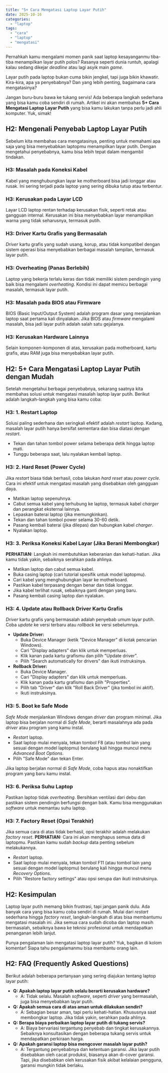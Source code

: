 ```yaml
---
title: "5+ Cara Mengatasi Laptop Layar Putih"
date: 2025-10-16
categories: 
  - "laptop"
tags: 
  - "cara"
  - "laptop"
  - "mengatasi"
---
```


Pernahkah kamu mengalami momen panik saat laptop kesayanganmu tiba-tiba menampilkan layar putih polos? Rasanya seperti dunia runtuh, apalagi kalau sedang dikejar _deadline_ atau lagi asyik main _game_.

Layar putih pada laptop bukan cuma bikin jengkel, tapi juga bikin khawatir. Kira-kira, apa ya penyebabnya? Dan yang lebih penting, bagaimana cara mengatasinya?

Jangan buru-buru bawa ke tukang servis! Ada beberapa langkah sederhana yang bisa kamu coba sendiri di rumah. Artikel ini akan membahas **5+ Cara Mengatasi Laptop Layar Putih** yang bisa kamu lakukan tanpa perlu jadi ahli komputer. Yuk, simak!

## H2: Mengenali Penyebab Laptop Layar Putih

Sebelum kita membahas cara mengatasinya, penting untuk memahami apa saja yang bisa menyebabkan laptopmu menampilkan layar putih. Dengan mengetahui penyebabnya, kamu bisa lebih tepat dalam mengambil tindakan.

### H3: Masalah pada Koneksi Kabel

Kabel yang menghubungkan layar ke motherboard bisa jadi longgar atau rusak. Ini sering terjadi pada laptop yang sering dibuka tutup atau terbentur.

### H3: Kerusakan pada Layar LCD

Layar LCD laptop rentan terhadap kerusakan fisik, seperti retak atau gangguan internal. Kerusakan ini bisa menyebabkan layar menampilkan warna yang tidak seharusnya, termasuk putih.

### H3: Driver Kartu Grafis yang Bermasalah

_Driver_ kartu grafis yang sudah usang, korup, atau tidak kompatibel dengan sistem operasi bisa menyebabkan berbagai masalah tampilan, termasuk layar putih.

### H3: Overheating (Panas Berlebih)

Laptop yang bekerja terlalu keras dan tidak memiliki sistem pendingin yang baik bisa mengalami _overheating_. Kondisi ini dapat memicu berbagai masalah, termasuk layar putih.

### H3: Masalah pada BIOS atau Firmware

BIOS (Basic Input/Output System) adalah program dasar yang menjalankan laptop saat pertama kali dinyalakan. Jika BIOS atau _firmware_ mengalami masalah, bisa jadi layar putih adalah salah satu gejalanya.

### H3: Kerusakan Hardware Lainnya

Selain komponen-komponen di atas, kerusakan pada motherboard, kartu grafis, atau RAM juga bisa menyebabkan layar putih.

## H2: 5+ Cara Mengatasi Laptop Layar Putih dengan Mudah

Setelah mengetahui berbagai penyebabnya, sekarang saatnya kita membahas solusi untuk mengatasi masalah laptop layar putih. Berikut adalah langkah-langkah yang bisa kamu coba:

### H3: 1. Restart Laptop

Solusi paling sederhana dan seringkali efektif adalah _restart_ laptop. Kadang, masalah layar putih hanya bersifat sementara dan bisa diatasi dengan _restart_.

- Tekan dan tahan tombol power selama beberapa detik hingga laptop mati.
- Tunggu beberapa saat, lalu nyalakan kembali laptop.

### H3: 2. Hard Reset (Power Cycle)

Jika _restart_ biasa tidak berhasil, coba lakukan _hard reset_ atau _power cycle_. Cara ini efektif untuk mengatasi masalah yang disebabkan oleh gangguan daya.

- Matikan laptop sepenuhnya.
- Cabut semua kabel yang terhubung ke laptop, termasuk kabel _charger_ dan perangkat eksternal lainnya.
- Lepaskan baterai laptop (jika memungkinkan).
- Tekan dan tahan tombol power selama 30-60 detik.
- Pasang kembali baterai (jika dilepas) dan hubungkan kabel _charger_.
- Nyalakan laptop.

### H3: 3. Periksa Koneksi Kabel Layar (Jika Berani Membongkar)

**PERHATIAN:** Langkah ini membutuhkan keberanian dan kehati-hatian. Jika kamu tidak yakin, sebaiknya serahkan pada ahlinya.

- Matikan laptop dan cabut semua kabel.
- Buka casing laptop (cari tutorial spesifik untuk model laptopmu).
- Cari kabel yang menghubungkan layar ke motherboard.
- Pastikan kabel terpasang dengan benar dan tidak longgar.
- Jika kabel terlihat rusak, sebaiknya ganti dengan yang baru.
- Pasang kembali casing laptop dan nyalakan.

### H3: 4. Update atau Rollback Driver Kartu Grafis

_Driver_ kartu grafis yang bermasalah adalah penyebab umum layar putih. Coba _update_ ke versi terbaru atau _rollback_ ke versi sebelumnya.

- **Update Driver:**
    - Buka Device Manager (ketik "Device Manager" di kotak pencarian Windows).
    - Cari "Display adapters" dan klik untuk memperluas.
    - Klik kanan pada kartu grafismu dan pilih "Update driver".
    - Pilih "Search automatically for drivers" dan ikuti instruksinya.
- **Rollback Driver:**
    - Buka Device Manager.
    - Cari "Display adapters" dan klik untuk memperluas.
    - Klik kanan pada kartu grafismu dan pilih "Properties".
    - Pilih tab "Driver" dan klik "Roll Back Driver" (jika tombol ini aktif).
    - Ikuti instruksinya.

### H3: 5. Boot ke Safe Mode

_Safe Mode_ menjalankan Windows dengan _driver_ dan program minimal. Jika laptop bisa berjalan normal di _Safe Mode_, berarti masalahnya ada pada _driver_ atau program yang kamu instal.

- _Restart_ laptop.
- Saat laptop mulai menyala, tekan tombol F8 (atau tombol lain yang sesuai dengan model laptopmu) berulang kali hingga muncul menu _Advanced Boot Options_.
- Pilih "Safe Mode" dan tekan Enter.

Jika laptop berjalan normal di _Safe Mode_, coba hapus atau nonaktifkan program yang baru kamu instal.

### H3: 6. Periksa Suhu Laptop

Pastikan laptop tidak _overheating_. Bersihkan ventilasi dari debu dan pastikan sistem pendingin berfungsi dengan baik. Kamu bisa menggunakan _software_ untuk memantau suhu laptop.

### H3: 7. Factory Reset (Opsi Terakhir)

Jika semua cara di atas tidak berhasil, opsi terakhir adalah melakukan _factory reset_. **PERHATIAN:** Cara ini akan menghapus semua data di laptopmu. Pastikan kamu sudah _backup_ data penting sebelum melakukannya.

- _Restart_ laptop.
- Saat laptop mulai menyala, tekan tombol F11 (atau tombol lain yang sesuai dengan model laptopmu) berulang kali hingga muncul menu _Recovery Options_.
- Pilih "Restore factory settings" atau opsi serupa dan ikuti instruksinya.

## H2: Kesimpulan

Laptop layar putih memang bikin frustrasi, tapi jangan panik dulu. Ada banyak cara yang bisa kamu coba sendiri di rumah. Mulai dari _restart_ sederhana hingga _factory reset_, langkah-langkah di atas bisa membantumu mengatasi masalah ini. Jika semua cara sudah dicoba dan laptop masih bermasalah, sebaiknya bawa ke teknisi profesional untuk mendapatkan penanganan lebih lanjut.

Punya pengalaman lain mengatasi laptop layar putih? Yuk, bagikan di kolom komentar! Siapa tahu pengalamanmu bisa membantu orang lain.

## H2: FAQ (Frequently Asked Questions)

Berikut adalah beberapa pertanyaan yang sering diajukan tentang laptop layar putih:

- **Q: Apakah laptop layar putih selalu berarti kerusakan hardware?**
    - A: Tidak selalu. Masalah _software_, seperti _driver_ yang bermasalah, juga bisa menyebabkan layar putih.
- **Q: Apakah semua cara di atas aman untuk dilakukan sendiri?**
    - A: Sebagian besar aman, tapi perlu kehati-hatian. Khususnya saat membongkar laptop. Jika tidak yakin, serahkan pada ahlinya.
- **Q: Berapa biaya perbaikan laptop layar putih di tukang servis?**
    - A: Biaya bervariasi tergantung penyebab dan tingkat kerusakannya. Sebaiknya konsultasikan dengan beberapa tukang servis untuk mendapatkan perkiraan harga.
- **Q: Apakah garansi laptop bisa mengcover masalah layar putih?**
    - A: Tergantung penyebabnya dan ketentuan garansi. Jika layar putih disebabkan oleh cacat produksi, biasanya akan di-cover garansi. Tapi, jika disebabkan oleh kerusakan fisik akibat kelalaian pengguna, garansi mungkin tidak berlaku.
